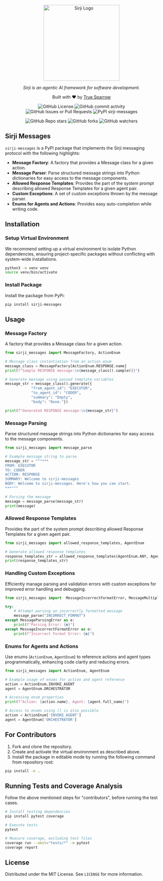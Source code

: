 <p align="center">
  <a href="." target="blank"><img src="https://github.com/sirji-ai/sirji/assets/7627517/363fc6dd-69af-4d84-8b7c-a91ec092058d" width="250" alt="Sirji Logo" /></a>
</p>

<p align="center">
  <em>Sirji is an agentic AI framework for software development.</em>
</p>

<p align="center">
  Built with ❤️ by <a href="https://truesparrow.com/" target="_blank">True Sparrow</a>
</p>

<p align="center">
  <img alt="GitHub License" src="https://img.shields.io/github/license/sirji-ai/sirji">
  <img alt="GitHub commit activity" src="https://img.shields.io/github/commit-activity/m/sirji-ai/sirji">
  <img alt="GitHub Issues or Pull Requests" src="https://img.shields.io/github/issues/sirji-ai/sirji">
  <img alt="PyPI sirji-messages" src="https://img.shields.io/pypi/v/sirji-messages.svg">
</p>

<p align="center">
  <img alt="GitHub Repo stars" src="https://img.shields.io/github/stars/sirji-ai/sirji">
  <img alt="GitHub forks" src="https://img.shields.io/github/forks/sirji-ai/sirji">
  <img alt="GitHub watchers" src="https://img.shields.io/github/watchers/sirji-ai/sirji">
</p>

## Sirji Messages

`sirji-messages` is a PyPI package that implements the Sirji messaging protocol with the following highlights:

- **Message Factory**: A factory that provides a Message class for a given action.
- **Message Parser**: Parse structured message strings into Python dictionaries for easy access to the message components.
- **Allowed Response Templates**: Provides the part of the system prompt describing allowed Response Templates for a given agent pair.
- **Custom Exceptions**: A set of custom exceptions thrown by the message parser.
- **Enums for Agents and Actions**: Provides easy auto-completion while writing code.

## Installation

### Setup Virtual Environment

We recommend setting up a virtual environment to isolate Python dependencies, ensuring project-specific packages without conflicting with system-wide installations.

```zsh
python3 -m venv venv
source venv/bin/activate
```

### Install Package

Install the package from PyPi:

```zsh
pip install sirji-messages
```

## Usage

### Message Factory

A factory that provides a Message class for a given action.

```python
from sirji_messages import MessageFactory, ActionEnum

# Message class instantiation from an action enum
message_class = MessageFactory[ActionEnum.RESPONSE.name]
print(f"Sample RESPONSE message:\n{message_class().sample()}")

# Generate message using passed template variables
message_str = message_class().generate({
            "from_agent_id": "EXECUTOR",
            "to_agent_id": "CODER",
            "summary": "Empty",
            "body": "Done."})

print(f"Generated RESPONSE message:\n{message_str}")
```

### Message Parsing

Parse structured message strings into Python dictionaries for easy access to the message components.

```python
from sirji_messages import message_parse

# Example message string to parse
message_str = """***
FROM: EXECUTOR
TO: CODER
ACTION: RESPONSE
SUMMARY: Welcome to sirji-messages
BODY: Welcome to sirji-messages. Here's how you can start.
***"""

# Parsing the message
message = message_parse(message_str)
print(message)
```

### Allowed Response Templates

Provides the part of the system prompt describing allowed Response Templates for a given agent pair.

```python
from sirji_messages import allowed_response_templates, AgentEnum

# Generate allowed response templates
response_templates_str = allowed_response_templates(AgentEnum.ANY, AgentEnum.EXECUTOR)
print(response_templates_str)
```

### Handling Custom Exceptions

Efficiently manage parsing and validation errors with custom exceptions for improved error handling and debugging.

```python
from sirji_messages import  MessageIncorrectFormatError, MessageMultipleActionError, MessageUnRecognizedActionError, MessageMissingPropertyError, MessageLengthConstraintError, message_parse

try:
    # Attempt parsing an incorrectly formatted message
    message_parse("INCORRECT_FORMAT")
except MessageParsingError as e:
    print(f"Parsing Error: {e}")
except MessageIncorrectFormatError as e:
    print(f"Incorrect Format Error: {e}")
```

### Enums for Agents and Actions

Use enums (`ActionEnum`, `AgentEnum`) to reference actions and agent types programmatically, enhancing code clarity and reducing errors.

```python
from sirji_messages import ActionEnum, AgentEnum

# Example usage of enums for action and agent reference
action = ActionEnum.INVOKE_AGENT
agent = AgentEnum.ORCHESTRATOR

# Accessing enum properties
print(f"Action: {action.name}, Agent: {agent.full_name}")

# Access to enums using [] is also possible
action = ActionEnum['INVOKE_AGENT']
agent = AgentEnum['ORCHESTRATOR']
```

## For Contributors

1. Fork and clone the repository.
2. Create and activate the virtual environment as described above.
3. Install the package in editable mode by running the following command from repository root:

```zsh
pip install -e .
```

## Running Tests and Coverage Analysis

Follow the above mentioned steps for "contributors", before running the test cases.

```zsh
# Install testing dependencies
pip install pytest coverage

# Execute tests
pytest

# Measure coverage, excluding test files
coverage run --omit="tests/*" -m pytest
coverage report
```

## License

Distributed under the MIT License. See `LICENSE` for more information.
